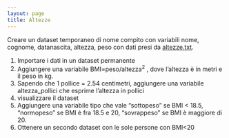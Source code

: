 ```yaml
---
layout: page
title: Altezze
---
```


Creare un dataset temporaneo di nome compito con variabili nome, cognome, datanascita, altezza, peso con dati presi da [altezze.txt](../dati/altezze.txt).

1.  Importare i dati in un dataset permanente
2.  Aggiungere una variabile BMI=peso/altezza<sup>2</sup> , dove l’altezza è in metri e il peso in kg.
3.  Sapendo che 1 pollice = 2.54 centimetri, aggiungere una variabile altezza_pollici che esprime l’altezza in pollici
4.  visualizzare il dataset
5.  Aggiungere una variabile tipo che vale “sottopeso” se BMI < 18.5, “normopeso” se BMI è fra 18.5 e 20, “sovrappeso” se BMI è maggiore di 20.
6.  Ottenere un secondo dataset con le sole persone con BMI<20


